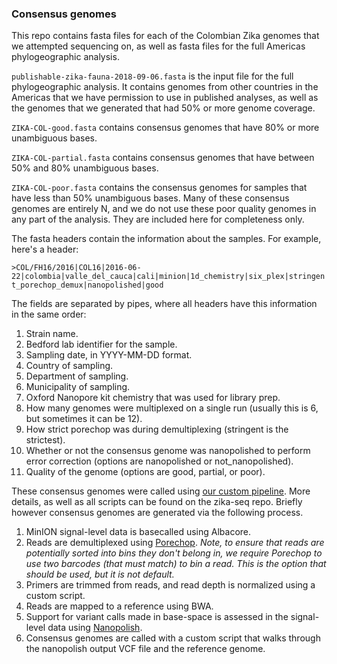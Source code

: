 ### Consensus genomes

This repo contains fasta files for each of the Colombian Zika genomes that we attempted sequencing on, as well as fasta files for the full Americas phylogeographic analysis.

`publishable-zika-fauna-2018-09-06.fasta` is the input file for the full phylogeographic analysis. It contains genomes from other countries in the Americas that we have permission to use in published analyses, as well as the genomes that we generated that had 50% or more genome coverage.

`ZIKA-COL-good.fasta` contains consensus genomes that have 80% or more unambiguous bases.

`ZIKA-COL-partial.fasta` contains consensus genomes that have between 50% and 80% unambiguous bases.

`ZIKA-COL-poor.fasta` contains the consensus genomes for samples that have less than 50% unambiguous bases. Many of these consensus genomes are entirely N, and we do not use these poor quality genomes in any part of the analysis. They are included here for completeness only.

The fasta headers contain the information about the samples. For example, here's a header:

`>COL/FH16/2016|COL16|2016-06-22|colombia|valle_del_cauca|cali|minion|1d_chemistry|six_plex|stringent_porechop_demux|nanopolished|good`

The fields are separated by pipes, where all headers have this information in the same order:

1. Strain name.
2. Bedford lab identifier for the sample.
3. Sampling date, in YYYY-MM-DD format.
4. Country of sampling.
5. Department of sampling.
6. Municipality of sampling.
7. Oxford Nanopore kit chemistry that was used for library prep.
8. How many genomes were multiplexed on a single run (usually this is 6, but sometimes it can be 12).
9. How strict porechop was during demultiplexing (stringent is the strictest).
10. Whether or not the consensus genome was nanopolished to perform error correction (options are nanopolished or not_nanopolished).
11. Quality of the genome (options are good, partial, or poor).

These consensus genomes were called using [our custom pipeline](https://github.com/blab/zika-seq). More details, as well as all scripts can be found on the zika-seq repo. Briefly however consensus genomes are generated via the following process.

1. MinION signal-level data is basecalled using Albacore.
2. Reads are demultiplexed using [Porechop](https://github.com/rrwick/Porechop). _Note, to ensure that reads are potentially sorted into bins they don't belong in, we require Porechop to use two barcodes (that must match) to bin a read. This is the option that should be used, but it is not default._
3. Primers are trimmed from reads, and read depth is normalized using a custom script.
4. Reads are mapped to a reference using BWA.
5. Support for variant calls made in base-space is assessed in the signal-level data using [Nanopolish](https://github.com/jts/nanopolish).
6. Consensus genomes are called with a custom script that walks through the nanopolish output VCF file and the reference genome.
